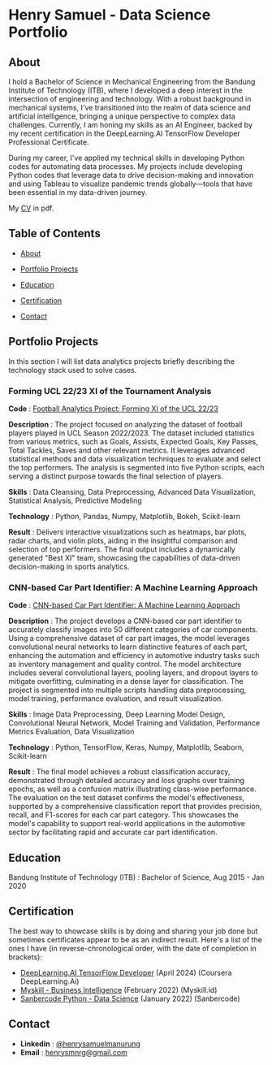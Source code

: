 # Henry Samuel - Data Science Portfolio

## About
I hold a Bachelor of Science in Mechanical Engineering from the Bandung Institute of Technology (ITB), where I developed a deep interest in the intersection of engineering and technology. With a robust background in mechanical systems, I've transitioned into the realm of data science and artificial intelligence, bringing a unique perspective to complex data challenges. Currently, I am honing my skills as an AI Engineer, backed by my recent certification in the DeepLearning.AI TensorFlow Developer Professional Certificate.

During my career, I've applied my technical skills in developing Python codes for automating data processes. My projects include developing Python codes that leverage data to drive decision-making and innovation and using Tableau to visualize pandemic trends globally—tools that have been essential in my data-driven journey.

My [CV](https://github.com/nrysam/Data-Science-Portfolio/blob/main/Resume%20(Data%20Scientist)%20-%20Henry%20Samuel%20Manurung.pdf) in pdf.


## Table of Contents
- [About](https://github.com/nrysam/Data-Science-Portfolio/blob/main/README.md#about)

- [Portfolio Projects](https://github.com/nrysam/Data-Science-Portfolio/blob/main/README.md#portfolio-projects)

- [Education](https://github.com/nrysam/Data-Science-Portfolio/blob/main/README.md#education)

- [Certification](https://github.com/nrysam/Data-Science-Portfolio/blob/main/README.md#certification)

- [Contact](https://github.com/nrysam/Data-Science-Portfolio/blob/main/README.md#contact)


## Portfolio Projects
In this section I will list data analytics projects briefly describing the technology stack used to solve cases.


### Forming UCL 22/23 XI of the Tournament Analysis
**Code** : [Football Analytics Project: Forming XI of the UCL 22/23](https://github.com/nrysam/UCL22_23)

**Description** : The project focused on analyzing the dataset of football players played in UCL Season 2022/2023. The dataset included statistics from various metrics, such as Goals, Assists, Expected Goals, Key Passes, Total Tackles, Saves and other relevant metrics. It leverages advanced statistical methods and data visualization techniques to evaluate and select the top performers. The analysis is segmented into five Python scripts, each serving a distinct purpose towards the final selection of players.

**Skills** : Data Cleansing, Data Preprocessing, Advanced Data Visualization, Statistical Analysis, Predictive Modeling

**Technology** : Python, Pandas, Numpy, Matplotlib, Bokeh, Scikit-learn

**Result** : Delivers interactive visualizations such as heatmaps, bar plots, radar charts, and violin plots, aiding in the insightful comparison and selection of top performers. The final output includes a dynamically generated "Best XI" team, showcasing the capabilities of data-driven decision-making in sports analytics.


### CNN-based Car Part Identifier: A Machine Learning Approach
**Code** : [CNN-based Car Part Identifier: A Machine Learning Approach](https://github.com/nrysam/CNN-Car-Parts)

**Description** : The project develops a CNN-based car part identifier to accurately classify images into 50 different categories of car components. Using a comprehensive dataset of car part images, the model leverages convolutional neural networks to learn distinctive features of each part, enhancing the automation and efficiency in automotive industry tasks such as inventory management and quality control. The model architecture includes several convolutional layers, pooling layers, and dropout layers to mitigate overfitting, culminating in a dense layer for classification. The project is segmented into multiple scripts handling data preprocessing, model training, performance evaluation, and result visualization.

**Skills** : Image Data Preprocessing, Deep Learning Model Design, Convolutional Neural Network, Model Training and Validation, Performance Metrics Evaluation, Data Visualization

**Technology** : Python, TensorFlow, Keras, Numpy, Matplotlib, Seaborn, Scikit-learn

**Result** : The final model achieves a robust classification accuracy, demonstrated through detailed accuracy and loss graphs over training epochs, as well as a confusion matrix illustrating class-wise performance. The evaluation on the test dataset confirms the model's effectiveness, supported by a comprehensive classification report that provides precision, recall, and F1-scores for each car part category. This showcases the model's capability to support real-world applications in the automotive sector by facilitating rapid and accurate car part identification.


## Education
Bandung Institute of Technology (ITB) : Bachelor of Science, Aug 2015 - Jan 2020

## Certification
The best way to showcase skills is by doing and sharing your job done but sometimes certificates appear to be as an indirect result. Here's a list of the ones I have (in reverse-chronological order, with the date of completion in brackets):
- [DeepLearning.AI TensorFlow Developer](https://www.coursera.org/account/accomplishments/specialization/MB9V3F39KHDV) (April 2024) (Coursera DeepLearning.Ai)
- [Myskill - Business Intelligence](https://drive.google.com/file/d/1gBKZcsQ4FDSdom1Oi_jzhcNTbXFk5Vy2/view) (February 2022) (Myskill.id)
- [Sanbercode Python - Data Science](https://drive.google.com/file/d/1KybHKJjWyMmv62HraneGQdVUSwdMjye2/view) (January 2022) (Sanbercode)

## Contact
- **Linkedin** : [@henrysamuelmanurung](https://www.linkedin.com/in/henry-samuel-manurung)
- **Email** : [henrysmnrg@gmail.com](mailto:henrysmnrg@gmail.com)
